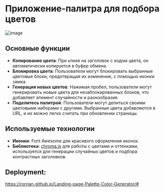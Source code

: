 # Приложение-палитра для подбора цветов

![image](https://github.com/user-attachments/assets/33712512-98d4-40cf-aa1b-bf2a89afe8b7)

## Основные функции
- **Копирование цвета**: При клике на заголовок с кодом цвета, он автоматически копируется в буфер обмена.
- **Блокировка цвета**: Пользователи могут блокировать выбранные цветовые блоки, предотвращая их изменение, с помощью иконки замка.
- **Генерация новых цветов**: Нажимая пробел, пользователи могут генерировать новые цвета для незаблокированных блоков, что добавляет элемент случайности и разнообразия.
- **Поделитесь палитрой**: Пользователи могут делиться своими цветовыми наборами с другими. Выбранные цвета добавляются в URL, и их можно легко считать при обновлении страницы.

## Используемые технологии
- **Иконки**: Font Awesome для красивого оформления иконок.
- **Библиотека**: [chroma.js](https://gka.github.io/chroma.js/) для работы с цветами и оттенками, используется для генерации случайных цветов и подбора контрастных заголовков.

## Deployment:  
https://rorrian.github.io/Landing-page-Palette-Color-Generator/#

